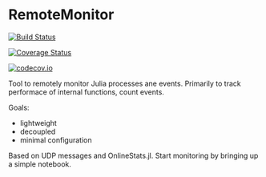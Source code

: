 # RemoteMonitor

[![Build Status](https://travis-ci.org/tanmaykm/RemoteMonitor.jl.svg?branch=master)](https://travis-ci.org/tanmaykm/RemoteMonitor.jl)

[![Coverage Status](https://coveralls.io/repos/tanmaykm/RemoteMonitor.jl/badge.svg?branch=master&service=github)](https://coveralls.io/github/tanmaykm/RemoteMonitor.jl?branch=master)

[![codecov.io](http://codecov.io/github/tanmaykm/RemoteMonitor.jl/coverage.svg?branch=master)](http://codecov.io/github/tanmaykm/RemoteMonitor.jl?branch=master)

Tool to remotely monitor Julia processes ane events. Primarily to track performace of internal functions, count events.

Goals:
- lightweight
- decoupled
- minimal configuration

Based on UDP messages and OnlineStats.jl. Start monitoring by bringing up a simple notebook.
